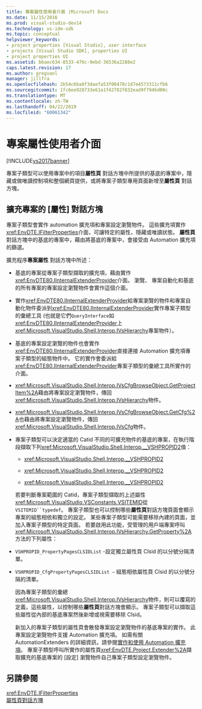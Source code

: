 ```yaml
---
title: 專案屬性使用者介面 |Microsoft Docs
ms.date: 11/15/2016
ms.prod: visual-studio-dev14
ms.technology: vs-ide-sdk
ms.topic: conceptual
helpviewer_keywords:
- project properties [Visual Studio], user interface
- projects [Visual Studio SDK], properties UI
- project properties UI
ms.assetid: b6aec634-8533-476c-9ebd-36536a2288e2
caps.latest.revision: 17
ms.author: gregvanl
manager: jillfra
ms.openlocfilehash: 2b54c6ba8f3daefa53f00478c1d7e4573311cfb6
ms.sourcegitcommit: 1fc6ee928733e61a1f42782f832ead9f7946d00c
ms.translationtype: MT
ms.contentlocale: zh-TW
ms.lasthandoff: 04/22/2019
ms.locfileid: "60061342"
---
```

# <a name="project-property-user-interface"></a>專案屬性使用者介面
[!INCLUDE[vs2017banner](../../includes/vs2017banner.md)]

專案子類型可以使用專案中的項目**屬性頁** 對話方塊中所提供的基底的專案中，隱藏或做唯讀控制項和整個網頁提供，或將專案子類型專用頁面新增至**屬性頁** 對話方塊。  
  
## <a name="extending-the-project-property-dialog-box"></a>擴充專案的 [屬性] 對話方塊  
 專案子類型會實作 automation 擴充項和專案設定瀏覽物件。 這些擴充項實作<xref:EnvDTE.IFilterProperties>介面，可讓特定的屬性，隱藏或唯讀狀態。 **屬性頁**對話方塊中的基底的專案中，藉由將基底的專案中，會接受由 Automation 擴充項的篩選。  
  
 擴充程序**專案屬性** 對話方塊中所述：  
  
- 基底的專案從專案子類型擷取的擴充項，藉由實作<xref:EnvDTE80.IInternalExtenderProvider>介面。 瀏覽、 專案自動化和基底的所有專案的專案設定瀏覽物件會實作這個介面。  
  
- 實作<xref:EnvDTE80.IInternalExtenderProvider>給專案瀏覽的物件和專案自動化物件委派到<xref:EnvDTE80.IInternalExtenderProvider>實作專案子類型的彙總工具 (也就是它們`QueryInterface`如<xref:EnvDTE80.IInternalExtenderProvider>上<xref:Microsoft.VisualStudio.Shell.Interop.IVsHierarchy>專案物件）。  
  
- 基底的專案設定瀏覽的物件也會實作<xref:EnvDTE80.IInternalExtenderProvider>直接連接 Automation 擴充項專案子類型的組態物件中。 它的實作會委派給<xref:EnvDTE80.IInternalExtenderProvider>專案子類型的彙總工具所實作的介面。  
  
- <xref:Microsoft.VisualStudio.Shell.Interop.IVsCfgBrowseObject.GetProjectItem%2A>藉由將專案設定瀏覽物件，傳回<xref:Microsoft.VisualStudio.Shell.Interop.IVsHierarchy>物件。  
  
- <xref:Microsoft.VisualStudio.Shell.Interop.IVsCfgBrowseObject.GetCfg%2A>也藉由將專案設定瀏覽物件，傳回<xref:Microsoft.VisualStudio.Shell.Interop.IVsCfg>物件。  
  
- 專案子類型可以決定適當的 Catid 不同的可擴充物件的基底的專案，在執行階段擷取下列<xref:Microsoft.VisualStudio.Shell.Interop.__VSHPROPID2>值：  
  
  - <xref:Microsoft.VisualStudio.Shell.Interop.__VSHPROPID2>  
  
  - <xref:Microsoft.VisualStudio.Shell.Interop.__VSHPROPID2>  
  
  - <xref:Microsoft.VisualStudio.Shell.Interop.__VSHPROPID2>  
  
  若要判斷專案範圍的 Catid，專案子類型擷取的上述屬性<xref:Microsoft.VisualStudio.VSConstants.VSITEMID>從`VSITEMID``typedef`。 專案子類型也可以控制哪些**屬性頁**對話方塊頁面會顯示專案的組態相依和獨立的設定。 某些專案子類型可能需要移除內建的頁面，並加入專案子類型的特定頁面。 若要啟用此功能，受管理的用戶端專案呼叫<xref:Microsoft.VisualStudio.Shell.Interop.IVsHierarchy.GetProperty%2A>方法的下列屬性：  
  
- `VSHPROPID_PropertyPagesCLSIDList` -設定獨立屬性頁 Clsid 的以分號分隔清單。  
  
- `VSHPROPID_CfgPropertyPagesCLSIDList —` 組態相依屬性頁 Clsid 的以分號分隔的清單。  
  
  因為專案子類型的彙總<xref:Microsoft.VisualStudio.Shell.Interop.IVsHierarchy>物件，則可以覆寫的定義，這些屬性，以控制哪些**屬性頁**對話方塊會顯示。 專案子類型可以擷取這些屬性從內部的基底專案然後新增或視需要移除 Clsid。  
  
  新加入的專案子類型的屬性頁會散發專案設定瀏覽物件的基底專案的實作。 此專案設定瀏覽物件支援 Automation 擴充項。 如需有關 AutomationExtenders 的詳細資訊，請參閱[實作和使用 Automation 擴充項](http://msdn.microsoft.com/library/0d5c218c-f412-4b28-ab0c-33a611f62356)。 專案子類型呼叫所實作的屬性頁<xref:EnvDTE.Project.Extender%2A>擷取擴充的基底專案的 [設定] 瀏覽物件自己專案子類型設定瀏覽物件。  
  
## <a name="see-also"></a>另請參閱  
 <xref:EnvDTE.IFilterProperties>   
 [屬性頁對話方塊](http://msdn.microsoft.com/4a3d34ac-ed03-45e8-ae60-a0e1aad300e4)
